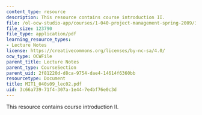 ```yaml
---
content_type: resource
description: This resource contains course introduction II.
file: /ol-ocw-studio-app/courses/1-040-project-management-spring-2009/3c66a73971f4307a1e447e4bf76e0c3d_MIT1_040s09_lec02.pdf
file_size: 123790
file_type: application/pdf
learning_resource_types:
- Lecture Notes
license: https://creativecommons.org/licenses/by-nc-sa/4.0/
ocw_type: OCWFile
parent_title: Lecture Notes
parent_type: CourseSection
parent_uid: 2f81220d-d8ca-9754-dae4-14614f6360bb
resourcetype: Document
title: MIT1_040s09_lec02.pdf
uid: 3c66a739-71f4-307a-1e44-7e4bf76e0c3d
---
```

This resource contains course introduction II.